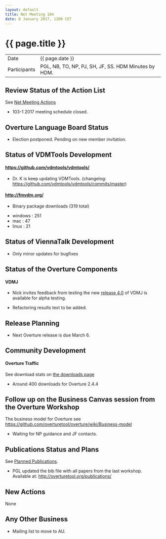 ```yaml
---
layout: default
title: Net Meeting 104
date: 8 January 2017, 1200 CET
---
```


<script src="http://code.jquery.com/jquery-1.11.1.min.js">
</script>
<script src="/javascripts/edit.js"></script>
<script>setEditButonNm();</script>

# {{ page.title }}

|||
|---|---|
| Date | {{ page.date }} |
| Participants | PGL, NB, TO, NP, PJ, SH, JF, SS. HDM  Minutes by HDM. |


## Review Status of the Action List

See [Net Meeting Actions](https://github.com/overturetool/overturetool.github.io/issues?q=is%3Aopen+is%3Aissue+label%3A%22action+net-meeting%22)

* 103-1 2017 meeting schedule closed.

## Overture Language Board Status

* Election postponed. Pending on new member invitation. 

## Status of VDMTools Development

#### https://github.com/vdmtools/vdmtools/
* Dr. K is keep updating VDMTools. (changelog: https://github.com/vdmtools/vdmtools/commits/master)

#### http://fmvdm.org/
* Binary package downloads (319 total)
 - windows : 251
 - mac : 47
 - linux : 21

## Status of ViennaTalk Development

* Only minor updates for bugfixes

##  Status of the Overture Components

#### VDMJ
* Nick invites feedback from testing the new [release 4.0](https://github.com/nickbattle/vdmj/releases/tag/4.0.0-1) of VDMJ is available for alpha testing. 

* Refactoring results text to be added. 

##  Release Planning

* Next Overture release is due March 6. 

##  Community Development

#### Overture Traffic

See download stats on [the downloads page](http://overturetool.org/download/)

* Around 400 downloads for Overture 2.4.4

##  Follow up on the Business Canvas session from the Overture Workshop

The business model for Overture see https://github.com/overturetool/overture/wiki/Business-model

* Waiting for NP guidance and JF contacts. 

##  Publications Status and Plans

See [Planned Publications](http://overturetool.org/publications/PlannedPublications.html).

* PGL updated the bib file with all papers from the last workshop. Available at: http://overturetool.org/publications/ 

## New Actions

None

## Any Other Business

* Mailing list to move to AU.

<div id="edit_page_div"></div>

